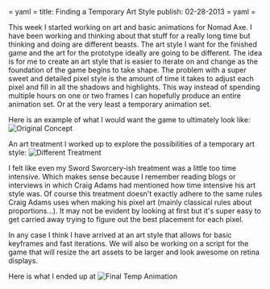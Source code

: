 = yaml =
title: Finding a Temporary Art Style
publish: 02-28-2013
= yaml =

This week I started working on art and basic animations for Nomad Axe. I have been working and thinking about that stuff for a really long time but thinking and doing are different beasts. The art style I want for the finished game and the art for the prototype ideally are going to be different. The idea is for me to create an art style that is easier to iterate on and change as the foundation of the game begins to take shape. The problem with a super sweet and detailed pixel style is the amount of time it takes to adjust each pixel and fill in all the shadows and highlights. This way instead of spending multiple hours on one or two frames I can hopefully produce an entire animation set. Or at the very least a temporary animation set.

Here is an example of what I would want the game to ultimately look like:
![Original Concept](/images/posts/md_003-1.png)

An art treatment I worked up to explore the possibilities of a temporary art style:
![Different Treatment](/images/posts/md_003-2.png)

I felt like even my Sword Sworcery-ish treatment was a little too time intensive. Which makes sense because I remember reading blogs or interviews in which Craig Adams had mentioned how time intensive his art style was. Of course this treatment doesn't exactly adhere to the same rules Craig Adams uses when making his pixel art (mainly classical rules about proportions...). It may not be evident by looking at first but it's super easy to get carried away trying to figure out the best placement for each pixel.

In any case I think I have arrived at an art style that allows for basic keyframes and fast iterations. We will also be working on a script for the game that will resize the art assets to be larger and look awesome on retina displays. 

Here is what I ended up at
![Final Temp Animation](/images/posts/md_003-3.gif)